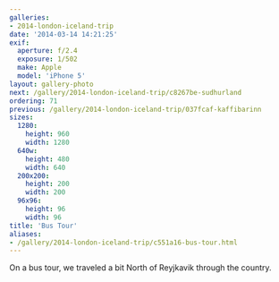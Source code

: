 ```yaml
---
galleries:
- 2014-london-iceland-trip
date: '2014-03-14 14:21:25'
exif:
  aperture: f/2.4
  exposure: 1/502
  make: Apple
  model: 'iPhone 5'
layout: gallery-photo
next: /gallery/2014-london-iceland-trip/c8267be-sudhurland
ordering: 71
previous: /gallery/2014-london-iceland-trip/037fcaf-kaffibarinn
sizes:
  1280:
    height: 960
    width: 1280
  640w:
    height: 480
    width: 640
  200x200:
    height: 200
    width: 200
  96x96:
    height: 96
    width: 96
title: 'Bus Tour'
aliases:
- /gallery/2014-london-iceland-trip/c551a16-bus-tour.html
---
```


On a bus tour, we traveled a bit North of Reyjkavik through the country.
